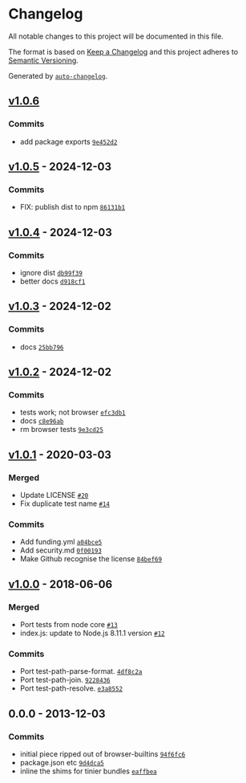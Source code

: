 # Changelog

All notable changes to this project will be documented in this file.

The format is based on [Keep a Changelog](https://keepachangelog.com/en/1.0.0/)
and this project adheres to [Semantic Versioning](https://semver.org/spec/v2.0.0.html).

Generated by [`auto-changelog`](https://github.com/CookPete/auto-changelog).

## [v1.0.6](https://github.com/substrate-system/path/compare/v1.0.5...v1.0.6)

### Commits

- add package exports [`9e452d2`](https://github.com/substrate-system/path/commit/9e452d234e050ff08a5614aac33ac71b1ccf0340)

## [v1.0.5](https://github.com/substrate-system/path/compare/v1.0.4...v1.0.5) - 2024-12-03

### Commits

- FIX: publish dist to npm [`86131b1`](https://github.com/substrate-system/path/commit/86131b1c9c849c88d630f8f4c820cb84c3431e83)

## [v1.0.4](https://github.com/substrate-system/path/compare/v1.0.3...v1.0.4) - 2024-12-03

### Commits

- ignore dist [`db99f39`](https://github.com/substrate-system/path/commit/db99f397815f487f010b741c62ba03915e3d45c5)
- better docs [`d918cf1`](https://github.com/substrate-system/path/commit/d918cf177857a36f3192211853b8e78c0c334bba)

## [v1.0.3](https://github.com/substrate-system/path/compare/v1.0.2...v1.0.3) - 2024-12-02

### Commits

- docs [`25bb796`](https://github.com/substrate-system/path/commit/25bb7961cab6e5b189d64c6578441a0e58c5084d)

## [v1.0.2](https://github.com/substrate-system/path/compare/v1.0.1...v1.0.2) - 2024-12-02

### Commits

- tests work; not browser [`efc3db1`](https://github.com/substrate-system/path/commit/efc3db1967cf8a204d03fed24d8c20219333dc06)
- docs [`c8e96ab`](https://github.com/substrate-system/path/commit/c8e96abdf97a406c4b355574964358ef045c7e95)
- rm browser tests [`9e3cd25`](https://github.com/substrate-system/path/commit/9e3cd2549e695e5db977dc3f184ed49f4627cc79)

## [v1.0.1](https://github.com/substrate-system/path/compare/v1.0.0...v1.0.1) - 2020-03-03

### Merged

- Update LICENSE [`#20`](https://github.com/substrate-system/path/pull/20)
- Fix duplicate test name [`#14`](https://github.com/substrate-system/path/pull/14)

### Commits

- Add funding.yml [`a04bce5`](https://github.com/substrate-system/path/commit/a04bce5726a877cf25cd11e567e81bf7e443d9ca)
- Add security.md [`0f00193`](https://github.com/substrate-system/path/commit/0f00193f73c228de0c5f0226475703dc58c5a249)
- Make Github recognise the license [`84bef69`](https://github.com/substrate-system/path/commit/84bef698f416c09439b2aaba51f119a83dae3ff0)

## [v1.0.0](https://github.com/substrate-system/path/compare/0.0.0...v1.0.0) - 2018-06-06

### Merged

- Port tests from node core [`#13`](https://github.com/substrate-system/path/pull/13)
- index.js: update to Node.js 8.11.1 version [`#12`](https://github.com/substrate-system/path/pull/12)

### Commits

- Port test-path-parse-format. [`4df8c2a`](https://github.com/substrate-system/path/commit/4df8c2ae7efbecf54538aafc34b295c0934f256e)
- Port test-path-join. [`9228436`](https://github.com/substrate-system/path/commit/922843662c2694f784aaa17074eb04085bf1df64)
- Port test-path-resolve. [`e3a8552`](https://github.com/substrate-system/path/commit/e3a85524e2803d971f62aff68ae3eede50aefbf1)

## 0.0.0 - 2013-12-03

### Commits

- initial piece ripped out of browser-builtins [`94f6fc6`](https://github.com/substrate-system/path/commit/94f6fc62328f9cc348c2ec215c2e594592a29ff9)
- package.json etc [`9d4dca5`](https://github.com/substrate-system/path/commit/9d4dca5e63012c9e5f3d9334848e3d03ed3f722d)
- inline the shims for tinier bundles [`eaffbea`](https://github.com/substrate-system/path/commit/eaffbea1e11d624bcb308e8ed598195b3bef997f)
